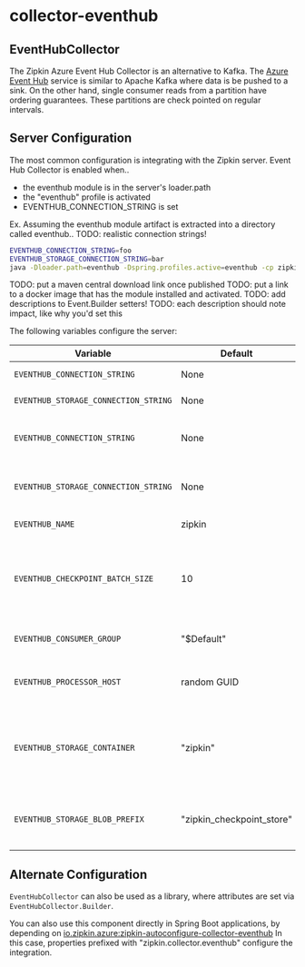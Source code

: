 # collector-eventhub

## EventHubCollector
The Zipkin Azure Event Hub Collector is an alternative to Kafka.
The [Azure Event Hub](https://azure.microsoft.com/en-us/services/event-hubs/)
service is similar to Apache Kafka where data is be pushed to a sink. On
the other hand, single consumer reads from a partition have ordering guarantees.
These partitions are check pointed on regular intervals.

## Server Configuration
The most common configuration is integrating with the Zipkin server.
Event Hub Collector is enabled when..
* the eventhub module is in the server's loader.path
* the "eventhub" profile is activated
* EVENTHUB_CONNECTION_STRING is set

Ex. Assuming the eventhub module artifact is extracted into a directory called eventhub..
TODO: realistic connection strings!
```bash
EVENTHUB_CONNECTION_STRING=foo
EVENTHUB_STORAGE_CONNECTION_STRING=bar
java -Dloader.path=eventhub -Dspring.profiles.active=eventhub -cp zipkin.jar org.springframework.boot.loader.PropertiesLauncher
```

TODO: put a maven central download link once published
TODO: put a link to a docker image that has the module installed and activated.
TODO: add descriptions to Event.Builder setters!
TODO: each description should note impact, like why you'd set this

The following variables configure the server:

Variable | Default | Description
--- | --- | ---
`EVENTHUB_CONNECTION_STRING` | None | Azure EventHub ConnectionString
`EVENTHUB_STORAGE_CONNECTION_STRING` | None | Azure Storage ConnectionString
`EVENTHUB_CONNECTION_STRING` | None | TODO: description and link to azure docs
`EVENTHUB_STORAGE_CONNECTION_STRING` | None | TODO: description and link to azure docs
`EVENTHUB_NAME` | zipkin | TODO: link to azure docs
`EVENTHUB_CHECKPOINT_BATCH_SIZE` | 10 | The number of messages consumed from a partition after which checkpointing occurs.
`EVENTHUB_CONSUMER_GROUP` | "$Default" | Consumer Group for your EventHub
`EVENTHUB_PROCESSOR_HOST` | random GUID | Name of the processor host - for information purposes only.
`EVENTHUB_STORAGE_CONTAINER` | "zipkin" | Indicates the container in which partition offsets are stored and used for the partition lease.
`EVENTHUB_STORAGE_BLOB_PREFIX` | "zipkin_checkpoint_store" | The path within the storage container where the offsets get stored.

## Alternate Configuration
`EventHubCollector` can also be used as a library, where attributes are
set via `EventHubCollector.Builder`.

You can also use this component directly in Spring Boot applications, by
depending on [io.zipkin.azure:zipkin-autoconfigure-collector-eventhub](../../autoconfigure/zipkin-autoconfigure-collector-eventhub)
In this case, properties prefixed with "zipkin.collector.eventhub" configure the integration.
